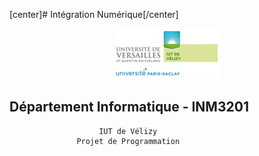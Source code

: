 [center]# Intégration Numérique[/center]

<div align="center"><img src="logo_iut.PNG"/></div>

## Département Informatique - INM3201
                        IUT de Vélizy
                   Projet de Programmation
                  

